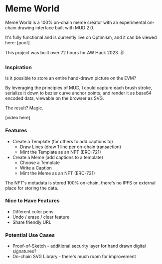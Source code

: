 # Meme World

Meme World is a 100% on-chain meme creator with an experimental on-chain drawing interface built with MUD 2.0.

It's fully functional and is currently live on Optimism, and it can be viewed here: [poof]

This project was built over 72 hours for AW Hack 2023. :v:

### Inspiration

Is it possible to store an entire hand-drawn picture on the EVM?

By leveraging the principles of MUD, I could capture each brush stroke, serialize it down to bezier curve anchor points, and render it as base64 encoded data, viewable on the browser as SVG.

The result? Magic.

[video here]

### Features

- Create a Template (for others to add captions to)
  - Draw Lines (draw 1 line per on-chain transaction)
  - Mint the Template as an NFT (ERC-721)
- Create a Meme (add captions to a template)
  - Choose a Template
  - Write a Caption
  - Mint the Meme as an NFT (ERC-721)

The NFT's metadata is stored 100% on-chain, there's no IPFS or external place for storing the data.

### Nice to Have Features

- Different color pens
- Undo / erase / clear feature
- Share friendly URL

### Potential Use Cases

- Proof-of-Sketch - additional security layer for hand drawn digital signatures?
- On-chain SVG Library - there's much room for improvement
